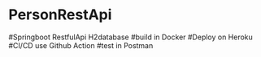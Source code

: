 # PersonRestApi
#Springboot RestfulApi H2database 
#build in Docker 
#Deploy on Heroku
#CI/CD use Github Action
#test in Postman
